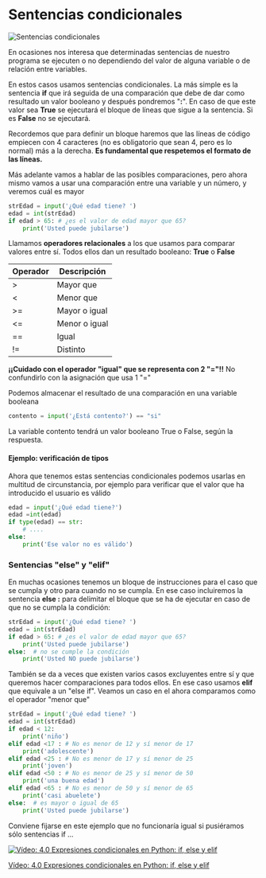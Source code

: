 # Sentencias condicionales

![Sentencias condicionales](./images/Condición.png)

En ocasiones nos interesa que determinadas sentencias de nuestro programa se ejecuten o no dependiendo del valor de alguna variable o de relación entre variables.

En estos casos usamos sentencias condicionales. La más simple es la sentencia **if** que irá seguida de una comparación que debe de dar como resultado un valor booleano y después pondremos "**:**". En caso de que este valor sea **True** se ejecutará el bloque de líneas que sigue a la sentencia. Si es **False** no se ejecutará.

Recordemos que para definir un bloque haremos que las líneas de código empiecen con 4 caracteres (no es obligatorio que sean 4, pero es lo normal) más a la derecha. **Es fundamental que respetemos el formato de las líneas.**

Más adelante vamos a hablar de las posibles comparaciones, pero ahora mismo vamos a usar una comparación entre una variable y un número, y veremos cuál es mayor

```python
strEdad = input('¿Qué edad tiene? ')
edad = int(strEdad)
if edad > 65: # ¿es el valor de edad mayor que 65?
    print('Usted puede jubilarse')
```

Llamamos **operadores relacionales** a los que usamos para comparar valores entre sí. Todos ellos dan un resultado booleano: **True** o **False**

Operador|Descripción
---|---
>|Mayor que
<|Menor que
>=|Mayor o igual
<=|Menor o igual
==|Igual
!=|Distinto

**¡¡Cuidado con el operador "igual" que se representa con 2 "="!!** No confundirlo con la asignación que usa 1 "="

Podemos almacenar el resultado de una comparación en una variable booleana

```python
contento = input('¿Está contento?') == "si"
```

La variable contento tendrá un valor booleano True o False, según la respuesta.

#### Ejemplo: verificación de tipos

Ahora que tenemos estas sentencias condicionales podemos usarlas en multitud de circunstancia, por ejemplo para verificar que el valor que ha introducido el usuario es válido

```python
edad = input('¿Qué edad tiene?')
edad =int(edad)
if type(edad) == str:
    # ....
else:
    print('Ese valor no es válido')

```

### Sentencias "else" y "elif"


En muchas ocasiones tenemos un bloque de instrucciones para el caso que se cumpla y otro para cuando no se cumpla. En ese caso incluiremos la sentencia **else :** para delimitar el bloque que se ha de ejecutar en caso de que no se cumpla la condición:

```python
strEdad = input('¿Qué edad tiene? ')
edad = int(strEdad)
if edad > 65: # ¿es el valor de edad mayor que 65?
    print('Usted puede jubilarse')
else:  # no se cumple la condición
    print('Usted NO puede jubilarse')
```

También se da a veces que existen varios casos excluyentes entre sí y que queremos hacer comparaciones para todos ellos. En ese caso usamos **elif** que equivale a un "else if". Veamos un caso en el ahora comparamos como el operador "menor que"

```python
strEdad = input('¿Qué edad tiene? ')
edad = int(strEdad)
if edad < 12: 
    print('niño')
elif edad <17 : # No es menor de 12 y sí menor de 17
    print('adolescente')
elif edad <25 : # No es menor de 17 y sí menor de 25
    print('joven')    
elif edad <50 : # No es menor de 25 y sí menor de 50
    print('una buena edad')
elif edad <65 : # No es menor de 50 y sí menor de 65
    print('casi abuelete')
else:  # es mayor o igual de 65
    print('Usted puede jubilarse')
```

Conviene fijarse en este ejemplo que no funcionaría igual si pusiéramos sólo sentencias if ...


[![Vídeo: 4.0 Expresiones condicionales en Python: if, else y elif](https://img.youtube.com/vi/l294WArl_RQ/0.jpg)](https://youtu.be/l294WArl_RQ)


[Vídeo: 4.0 Expresiones condicionales en Python: if, else y elif](https://youtu.be/l294WArl_RQ)

